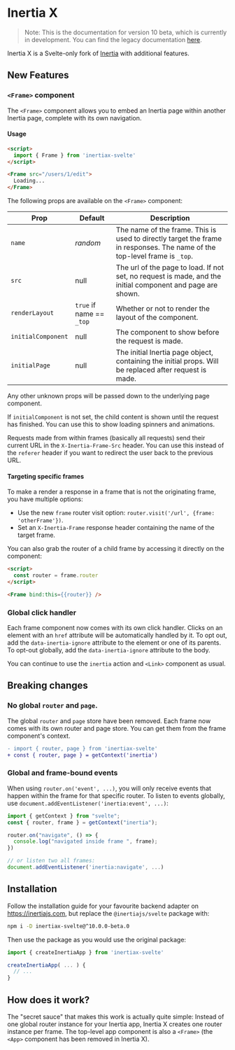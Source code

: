 # Inertia X

> Note: This is the documentation for version 10 beta, which is currently in development. You can find the legacy documentation [here](https://github.com/buhrmi/inertiax/tree/x2).

Inertia X is a Svelte-only fork of [Inertia](https://github.com/inertiajs/inertia) with additional features.

## New Features

### `<Frame>` component

The `<Frame>` component allows you to embed an Inertia page within another Inertia page, complete with its own navigation.

#### Usage

```html
<script>
  import { Frame } from 'inertiax-svelte'
</script>

<Frame src="/users/1/edit">
  Loading...
</Frame>
```

The following props are available on the `<Frame>` component:

 Prop | Default | Description
-----|------|-------
 `name` | *random* | The name of the frame. This is used to directly target the frame in responses. The name of the top-level frame is `_top`.
`src` | null | The url of the page to load. If not set, no request is made, and the initial component and page are shown.
`renderLayout` | `true` if name == `_top` | Whether or not to render the layout of the component.
`initialComponent` | null | The component to show before the request is made.
`initialPage` | null | The initial Inertia page object, containing the initial props. Will be replaced after request is made.

Any other unknown props will be passed down to the underlying page component.

If `initialComponent` is not set, the child content is shown until the request has finished. You can use this to show loading spinners and animations.

Requests made from within frames (basically all requests) send their current URL in the `X-Inertia-Frame-Src` header. You can use this instead of the `referer` header if you want to redirect the user back to the previous URL. 

#### Targeting specific frames

To make a render a response in a frame that is not the originating frame, you have multiple options:

- Use the new `frame` router visit option: `router.visit('/url', {frame: 'otherFrame'})`.
- Set an `X-Inertia-Frame` response header containing the name of the target frame.

You can also grab the router of a child frame by accessing it directly on the component:

```html
<script>
  const router = frame.router
</script>

<Frame bind:this={{router}} />
```

### Global click handler

Each frame component now comes with its own click handler. Clicks on an element with an `href` attribute will be automatically handled by it. To opt out, add the `data-inertia-ignore` attribute to the element or one of its parents. To opt-out globally, add the `data-inertia-ignore` attribute to the body. 

You can continue to use the `inertia` action and `<Link>` component as usual.

## Breaking changes

### No global `router` and `page`.

The global `router` and `page` store have been removed. Each frame now comes with its own router and page store. You can get them from the frame component's context.

```diff
- import { router, page } from 'inertiax-svelte'
+ const { router, page } = getContext('inertia')
```

### Global and frame-bound events

When using `router.on('event', ...)`, you will only receive events that happen within the frame for that specific router. To listen to events globally, use `document.addEventListener('inertia:event', ...)`:

```js
import { getContext } from "svelte";
const { router, frame } = getContext("inertia");

router.on("navigate", () => {
  console.log("navigated inside frame ", frame);
})

// or listen two all frames:
document.addEventListener('inertia:navigate', ...)

```

## Installation

Follow the installation guide for your favourite backend adapter on https://inertiajs.com, but replace the `@inertiajs/svelte` package with:

```bash
npm i -D inertiax-svelte@^10.0.0-beta.0
```

Then use the package as you would use the original package:

```js
import { createInertiaApp } from 'inertiax-svelte'

createInertiaApp( ... ) {
  // ...
}
```

## How does it work?

The "secret sauce" that makes this work is actually quite simple: Instead of one global router instance for your Inertia app, Inertia X creates one router instance per frame. The top-level app component is also a `<Frame>` (the `<App>` component has been removed in Inertia X).

